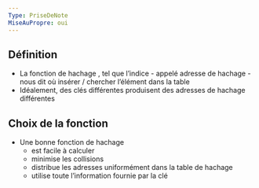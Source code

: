 ```yaml
---
Type: PriseDeNote
MiseAuPropre: oui
---
```


## Définition
- La fonction de hachage , tel que l’indice - appelé adresse de hachage - nous dit où insérer / chercher l’élément dans la table
- Idéalement, des clés différentes produisent des adresses de hachage différentes

## Choix de la fonction
- Une bonne fonction de hachage
	- est facile à calculer
	- minimise les collisions
	- distribue les adresses uniformément dans la table de hachage
	- utilise toute l’information fournie par la clé


